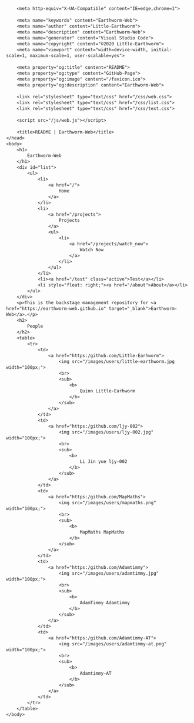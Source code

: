 <html>
	<head>
		<meta charset="utf-8">
		
		<meta http-equiv="X-UA-Compatible" content="IE=edge,chrome=1">
        
		<meta name="keywords" content="Earthworm-Web">
		<meta name="author" content="Little-Earthworm">
		<meta name="description" content="Earthworm-Web">
		<meta name="generator" content="Visual Studio Code">
		<meta name="copyright" content="©2020 Little-Earthworm">
		<meta name="viewport" content="width=device-width, initial-scale=1, maximum-scale=1, user-scalable=yes">
		
		<meta property="og:title" content="README">
		<meta property="og:type" content="GitHub-Page">
		<meta property="og:image" content="/favicon.ico">
		<meta property="og:description" content="Earthworm-Web">
		
		<link rel="stylesheet" type="text/css" href="/css/web.css">
		<link rel="stylesheet" type="text/css" href="/css/list.css">
		<link rel="stylesheet" type="text/css" href="/css/text.css">

		<script src="/js/web.js"></script>
        
		<title>README | Earthworm-Web</title>
	</head>
	<body>
		<h1>
            Earthworm-Web
        </h1>
		<div id="list">
			<ul>
				<li>
                    <a href="/">
                        Home
                    </a>
                </li>
				<li>
                    <a href="/projects">
                        Projects
                    </a>
					<ul>
						<li>
                            <a href="/projects/watch_now">
                                Watch Now
                            </a>
                        </li>
					</ul>
				</li>
				<li><a href="/test" class="active">Test</a></li>
				<li style="float: right;"><a href="/about">About</a></li>
			</ul>
		</div>
        <p>This is the backstage management repository for <a href="https://earthworm-web.github.io" target="_blank">Earthworm-Web</a>.</p>
        <h2>
            People
        </h2>
        <table>
            <tr>
                <td>
                    <a href="https:/github.com/Little-Earhworm">
                        <img src="/images/users/little-earthworm.jpg width="100px;">
                        <br>
                        <sub>
                            <b>
                                Quinn Little-Earhworm
                            </b>
                        </sub>
                    </a>
                </td>
                <td>
                    <a href="https:/github.com/ljy-002">
                        <img src="/images/users/ljy-002.jpg" width="100px;">
                        <br>
                        <sub>
                            <b>
                                Li Jin yue ljy-002
                            </b>
                        </sub>
                    </a>
                </td>
                <td>
                    <a href="https:/github.com/MapMaths">
                        <img src="/images/users/mapmaths.png" width="100px;">
                        <br>
                        <sub>
                            <b>
                                MapMaths MapMaths
                            </b>
                        </sub>
                    </a>
                </td>
                <td>
                    <a href="https:/github.com/Adamtimmy">
                        <img src="/images/users/adamtimmy.jpg" width="100px;">
                        <br>
                        <sub>
                            <b>
                                AdamTimmy Adamtimmy
                            </b>
                        </sub>
                    </a>
                </td>
                <td>
                    <a href="https:/github.com/Adamtimmy-AT">
                        <img src="/images/users/adamtimmy-at.png" width="100px;">
                        <br>
                        <sub>
                            <b>
                                Adamtimmy-AT
                            </b>
                        </sub>
                    </a>
                </td>
            </tr>
        </table>
	</body>
</html>